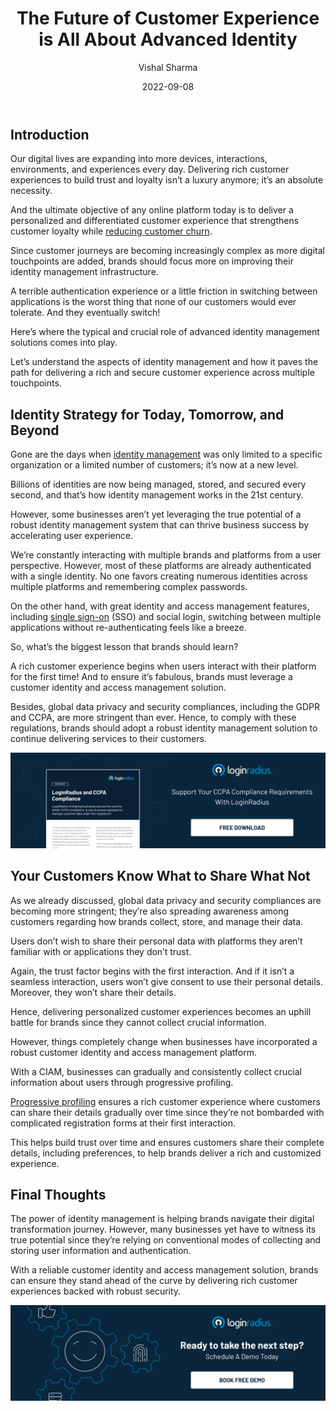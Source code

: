 ﻿---
title: "The Future of Customer Experience is All About Advanced Identity"
date: "2022-09-08"
coverImage: "cx-identity.jpg"
category: ["customer experience", "identity management", "compliance"]
author: "Vishal Sharma"
description: "Since customer journeys are becoming increasingly complex, brands should focus more on improving their identity management infrastructure. This blog explains the aspects of identity management and how to deliver a rich and secure CX across multiple touchpoints."
metadescription: "Digital identity has paved the way for business success. Learn how advanced identity management helps brands stay ahead of the competition."
metatitle: "What Advanced Identity Means For Your Customer Experience?"
---

## Introduction

Our digital lives are expanding into more devices, interactions, environments, and experiences every day. Delivering rich customer experiences to build trust and loyalty isn’t a luxury anymore; it’s an absolute necessity. 

And the ultimate objective of any online platform today is to deliver a personalized and differentiated customer experience that strengthens customer loyalty while [reducing customer churn](https://www.loginradius.com/blog/growth/how-customer-retention-can-help-businesses-grow/).

Since customer journeys are becoming increasingly complex as more digital touchpoints are added, brands should focus more on improving their identity management infrastructure. 

A terrible authentication experience or a little friction in switching between applications is the worst thing that none of our customers would ever tolerate. And they eventually switch!

Here’s where the typical and crucial role of advanced identity management solutions comes into play. 

Let’s understand the aspects of identity management and how it paves the path for delivering a rich and secure customer experience across multiple touchpoints. 


## Identity Strategy for Today, Tomorrow, and Beyond 

Gone are the days when [identity management](https://www.loginradius.com/blog/identity/what-is-iam/) was only limited to a specific organization or a limited number of customers; it’s now at a new level. 

Billions of identities are now being managed, stored, and secured every second, and that’s how identity management works in the 21st century. 

However, some businesses aren’t yet leveraging the true potential of a robust identity management system that can thrive business success by accelerating user experience. 

We’re constantly interacting with multiple brands and platforms from a user perspective. However, most of these platforms are already authenticated with a single identity. No one favors creating numerous identities across multiple platforms and remembering complex passwords. 

On the other hand, with great identity and access management features, including [single sign-on](https://www.loginradius.com/single-sign-on/) (SSO) and social login, switching between multiple applications without re-authenticating feels like a breeze. 

So, what’s the biggest lesson that brands should learn? 

A rich customer experience begins when users interact with their platform for the first time! And to ensure it’s fabulous, brands must leverage a customer identity and access management solution. 

Besides, global data privacy and security compliances, including the GDPR and CCPA, are more stringent than ever. Hence, to comply with these regulations, brands should adopt a robust identity management solution to continue delivering services to their customers. 

[![lr-ccpa](lr-ccpa.png)](https://www.loginradius.com/resource/loginradius-and-ccpa-compliance)


## Your Customers Know What to Share What Not

As we already discussed, global data privacy and security compliances are becoming more stringent; they’re also spreading awareness among customers regarding how brands collect, store, and manage their data. 

Users don’t wish to share their personal data with platforms they aren’t familiar with or applications they don’t trust. 

Again, the trust factor begins with the first interaction. And if it isn’t a seamless interaction, users won’t give consent to use their personal details. Moreover, they won’t share their details. 

Hence, delivering personalized customer experiences becomes an uphill battle for brands since they cannot collect crucial information. 

However, things completely change when businesses have incorporated a robust customer identity and access management platform. 

With a CIAM, businesses can gradually and consistently collect crucial information about users through progressive profiling. 

[Progressive profiling](https://www.loginradius.com/progressive-profiling/) ensures a rich customer experience where customers can share their details gradually over time since they’re not bombarded with complicated registration forms at their first interaction. 

This helps build trust over time and ensures customers share their complete details, including preferences, to help brands deliver a rich and customized experience. 


## Final Thoughts 

The power of identity management is helping brands navigate their digital transformation journey. However, many businesses yet have to witness its true potential since they’re relying on conventional modes of collecting and storing user information and authentication. 

With a reliable customer identity and access management solution, brands can ensure they stand ahead of the curve by delivering rich customer experiences backed with robust security. 


[![book-a-demo-Consultation](../../assets/book-a-demo-loginradius.png)](https://www.loginradius.com/contact-us?utm_source=blog&utm_medium=web&utm_campaign=what-advanced-identity-means-for-cx)